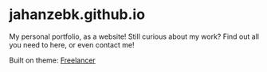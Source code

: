 
# jahanzebk.github.io
My personal portfolio, as a website! Still curious about my work? Find out all you need to here, or even contact me!

Built on theme: [Freelancer](http://startbootstrap.com/template-overviews/freelancer/)
